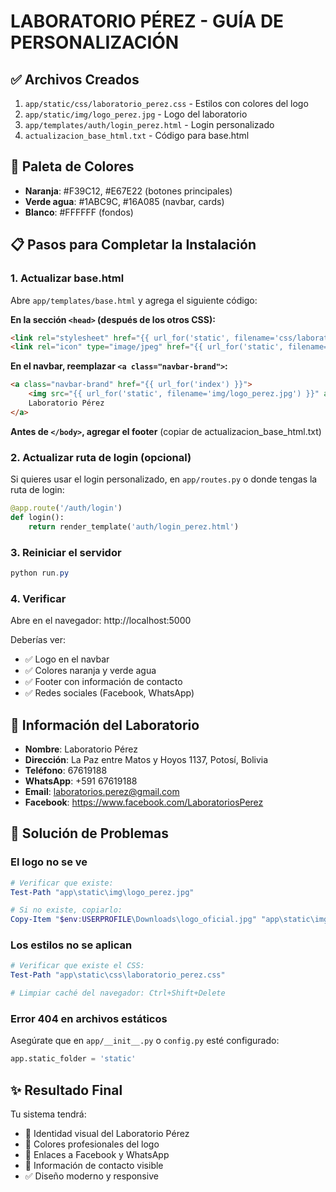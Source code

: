 ﻿# LABORATORIO PÉREZ - GUÍA DE PERSONALIZACIÓN

## ✅ Archivos Creados

1. `app/static/css/laboratorio_perez.css` - Estilos con colores del logo
2. `app/static/img/logo_perez.jpg` - Logo del laboratorio
3. `app/templates/auth/login_perez.html` - Login personalizado
4. `actualizacion_base_html.txt` - Código para base.html

## 🎨 Paleta de Colores

- **Naranja**: #F39C12, #E67E22 (botones principales)
- **Verde agua**: #1ABC9C, #16A085 (navbar, cards)
- **Blanco**: #FFFFFF (fondos)

## 📋 Pasos para Completar la Instalación

### 1. Actualizar base.html

Abre `app/templates/base.html` y agrega el siguiente código:

**En la sección `<head>` (después de los otros CSS):**
```html
<link rel="stylesheet" href="{{ url_for('static', filename='css/laboratorio_perez.css') }}">
<link rel="icon" type="image/jpeg" href="{{ url_for('static', filename='img/logo_perez.jpg') }}">
```

**En el navbar, reemplazar `<a class="navbar-brand">`:**
```html
<a class="navbar-brand" href="{{ url_for('index') }}">
    <img src="{{ url_for('static', filename='img/logo_perez.jpg') }}" alt="Laboratorio Pérez">
    Laboratorio Pérez
</a>
```

**Antes de `</body>`, agregar el footer** (copiar de actualizacion_base_html.txt)

### 2. Actualizar ruta de login (opcional)

Si quieres usar el login personalizado, en `app/routes.py` o donde tengas la ruta de login:

```python
@app.route('/auth/login')
def login():
    return render_template('auth/login_perez.html')
```

### 3. Reiniciar el servidor

```powershell
python run.py
```

### 4. Verificar

Abre en el navegador: http://localhost:5000

Deberías ver:
- ✅ Logo en el navbar
- ✅ Colores naranja y verde agua
- ✅ Footer con información de contacto
- ✅ Redes sociales (Facebook, WhatsApp)

## 📍 Información del Laboratorio

- **Nombre**: Laboratorio Pérez
- **Dirección**: La Paz entre Matos y Hoyos 1137, Potosí, Bolivia
- **Teléfono**: 67619188
- **WhatsApp**: +591 67619188
- **Email**: laboratorios.perez@gmail.com
- **Facebook**: https://www.facebook.com/LaboratoriosPerez

## 🐛 Solución de Problemas

### El logo no se ve
```powershell
# Verificar que existe:
Test-Path "app\static\img\logo_perez.jpg"

# Si no existe, copiarlo:
Copy-Item "$env:USERPROFILE\Downloads\logo_oficial.jpg" "app\static\img\logo_perez.jpg"
```

### Los estilos no se aplican
```powershell
# Verificar que existe el CSS:
Test-Path "app\static\css\laboratorio_perez.css"

# Limpiar caché del navegador: Ctrl+Shift+Delete
```

### Error 404 en archivos estáticos
Asegúrate que en `app/__init__.py` o `config.py` esté configurado:
```python
app.static_folder = 'static'
```

## ✨ Resultado Final

Tu sistema tendrá:
- 🏥 Identidad visual del Laboratorio Pérez
- 🎨 Colores profesionales del logo
- 📱 Enlaces a Facebook y WhatsApp
- 📍 Información de contacto visible
- ✅ Diseño moderno y responsive
